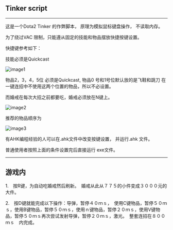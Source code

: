﻿## Tinker script ##

----------

这是一个Dota2 Tinker 的作弊脚本， 原理为模拟鼠标键盘操作， 不读取内存。 

为了绕过VAC 限制，只能遵从固定的技能和物品摆放快捷按键设置。 

快捷键参考如下： 

技能必须是Quickcast

![image1](http://static.zybuluo.com/plok6325/2966k2yjtwzy2ca5ioq4uwfq/image_1avmarut2149f10v04hhmqm1hvl9.png)

物品2，3，4，5位 必须是Quickcast, 物品0 号和1号位默认放的是飞鞋和跳刀 在一键连招中不使用这两个位置的物品，所以不必设置。

而婚戒在每次大招之前都要吃，婚戒必须放在N键上。

![image2](http://static.zybuluo.com/plok6325/1sfyzzygcdr8t6jbkf6eatgi/image_1avmat1t78lkvar1i561fef19kim.png)

推荐的物品顺序为

![image3](http://static.zybuluo.com/plok6325/gmsi389kxpd9lvwgifjmbie6/image_1avmbetfb1cf8lha1ubb1j0r185513.png)

有AHK编程经验的人可以在.ahk文件中改变按键设置， 并运行.ahk 文件。

普通使用者按照上面的条件设置完后直接运行 exe文件。　



----------
## 游戏内 ##


 1.　按R键，为自动吃婚戒然后刷新。　婚戒从此从７７５的小件变成３０００元的大件。
 
 2.　按D键就能完成以下操作：导弹，暂停４０ｍｓ，　使用C键物品，暂停５０ｍｓ，使用B键物品，暂停５０ｍｓ，使用ｎ键物品，暂停２０ｍｓ，使用V键物品，暂停５０ｍｓ再次尝试发射导弹，暂停２０ｍｓ，激光。　整套连招在８００ｍｓ　内完成。




